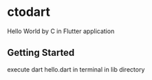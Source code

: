 # ctodart

Hello World by C in Flutter application

## Getting Started

execute dart hello.dart in terminal in lib directory
